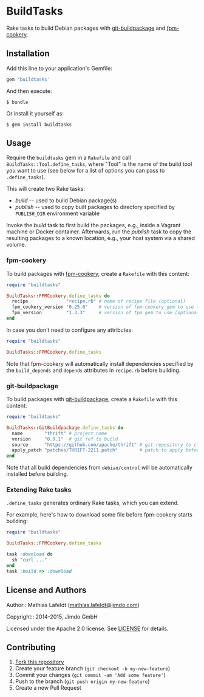# BuildTasks

Rake tasks to build Debian packages with [git-buildpackage] and [fpm-cookery].

## Installation

Add this line to your application's Gemfile:

```ruby
gem 'buildtasks'
```

And then execute:

    $ bundle

Or install it yourself as:

    $ gem install buildtasks

## Usage

Require the `buildtasks` gem in a `Rakefile` and call `BuildTasks::Tool.define_tasks`,
where "Tool" is the name of the build tool you want to use (see below for a list
of options you can pass to `.define_tasks`).

This will create two Rake tasks:

* *build* -- used to build Debian package(s)
* *publish* -- used to copy built packages to directory specified by
  `PUBLISH_DIR` environment variable

Invoke the *build* task to first build the packages, e.g., inside a Vagrant
machine or Docker container. Afterwards, run the *publish* task to copy the
resulting packages to a known location, e.g., your host system via a shared
volume.

### fpm-cookery

To build packages with [fpm-cookery], create a `Rakefile` with this content:

```ruby
require "buildtasks"

BuildTasks::FPMCookery.define_tasks do
  recipe              "recipe.rb" # name of recipe file (optional)
  fpm_cookery_version "0.25.0"    # version of fpm-cookery gem to use (optional)
  fpm_version         "1.3.3"     # version of fpm gem to use (optional)
end
```

In case you don't need to configure any attributes:

```ruby
require "buildtasks"

BuildTasks::FPMCookery.define_tasks
```

Note that fpm-cookery will automatically install dependencies specified by the
`build_depends` and `depends` attributes in `recipe.rb` before building.

### git-buildpackage

To build packages with [git-buildpackage], create a `Rakefile` with this
content:

```ruby
require "buildtasks"

BuildTasks::GitBuildpackage.define_tasks do
  name        "thrift" # project name
  version     "0.9.1"  # git ref to build
  source      "https://github.com/apache/thrift" # git repository to clone
  apply_patch "patches/THRIFT-2211.patch"        # patch to apply before building (optional)
end
```

Note that all build dependencies from `debian/control` will be automatically
installed before building.

### Extending Rake tasks

`.define_tasks` generates ordinary Rake tasks, which you can extend.

For example, here's how to download some file before fpm-cookery starts
building:

```ruby
require "buildtasks"

BuildTasks::FPMCookery.define_tasks

task :download do
  sh "curl ..."
end
task :build => :download
```

## License and Authors

Author:: Mathias Lafeldt (mathias.lafeldt@jimdo.com)

Copyright:: 2014-2015, Jimdo GmbH

Licensed under the Apache 2.0 license. See [LICENSE](LICENSE) for details.

## Contributing

1. [Fork this repository](https://github.com/Jimdo/buildtasks/fork)
2. Create your feature branch (`git checkout -b my-new-feature`)
3. Commit your changes (`git commit -am 'Add some feature'`)
4. Push to the branch (`git push origin my-new-feature`)
5. Create a new Pull Request


[fpm-cookery]: https://github.com/bernd/fpm-cookery
[git-buildpackage]: https://honk.sigxcpu.org/piki/projects/git-buildpackage/
